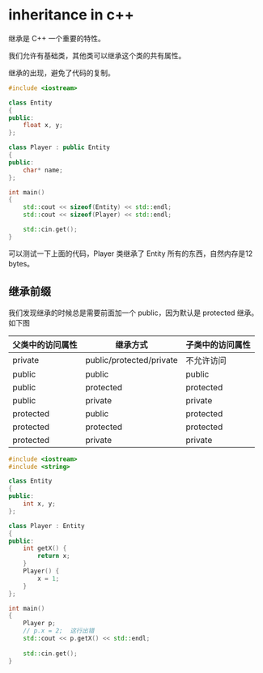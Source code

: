 # inheritance in c++

继承是 C++ 一个重要的特性。

我们允许有基础类，其他类可以继承这个类的共有属性。

继承的出现，避免了代码的复制。

```c++
#include <iostream>

class Entity
{
public:
	float x, y;
};

class Player : public Entity
{
public:
	char* name;
};

int main()
{
	std::cout << sizeof(Entity) << std::endl;
	std::cout << sizeof(Player) << std::endl;

	std::cin.get();
}
```

可以测试一下上面的代码，Player 类继承了 Entity 所有的东西，自然内存是12 bytes。

## 继承前缀

我们发现继承的时候总是需要前面加一个 public，因为默认是 protected 继承。如下图

| 父类中的访问属性 | 继承方式                 | 子类中的访问属性 |
| ---------------- | ------------------------ | ---------------- |
| private          | public/protected/private | 不允许访问       |
| public           | public                   | public           |
| public           | protected                | protected        |
| public           | private                  | private          |
| protected        | public                   | protected        |
| protected        | protected                | protected        |
| protected        | private                  | private          |

```c++
#include <iostream>
#include <string>

class Entity
{
public:
	int x, y;
};

class Player : Entity
{
public:
	int getX() {
		return x;
	}
	Player() {
		x = 1;
	}
};

int main()
{
	Player p;
	// p.x = 2;  这行出错
	std::cout << p.getX() << std::endl;
	
	std::cin.get();
}
```

